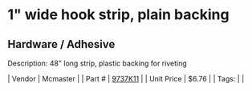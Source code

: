 # 1" wide hook strip, plain backing
## Hardware / Adhesive
Description: 	48" long strip, plastic backing for riveting 

| Vendor | Mcmaster | 
| Part # | [9737K11](https://www.mcmaster.com/#9737K11) | 
| Unit Price | $6.76 | 
| Tags: |  | 
